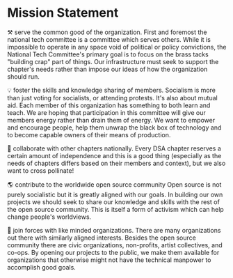 # Mission Statement


⚒️ serve the common good of the organization.
First and foremost the national tech committee is a committee which serves others. While it is impossible to operate in any space void of political or policy convictions, the National Tech Committee's primary goal is to focus on the brass tacks "building crap" part of things. Our infrastructure must seek to support the chapter's needs rather than impose our ideas of how the organization should run.

💡 foster the skills and knowledge sharing of members.
Socialism is more than just voting for socialists, or attending protests. It's also about mutual aid. Each member of this organization has something to both learn and teach. We are hoping that participation in this committee will give our members energy rather than drain them of energy. We want to empower and encourage people, help them unwrap the black box of technology and to become capable owners of their means of production.

🐝 collaborate with other chapters nationally.
Every DSA chapter reserves a certain amount of independence and this is a good thing (especially as the needs of chapters differs based on their members and context), but we also want to cross pollinate!

🌎 contribute to the worldwide open source community
Open source is not purely socialistic but it is greatly aligned with our goals. In building our own projects we should seek to share our knowledge and skills with the rest of the open source community. This is itself a form of activism which can help change people's worldviews.

📇 join forces with like minded organizations.
There are many organizations out there with similarly aligned interests. Besides the open source community there are civic organizations, non-profits, artist collectives, and co-ops. By opening our projects to the public, we make them available for organizations that otherwise might not have the technical manpower to accomplish good goals.
